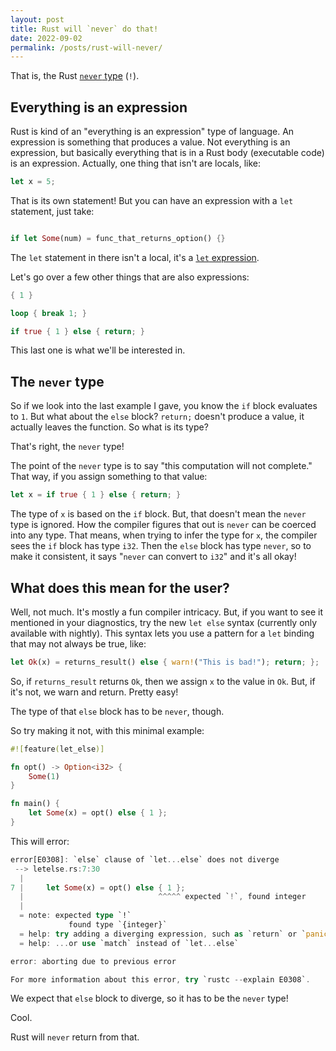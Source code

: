 ```yaml
---
layout: post
title: Rust will `never` do that!
date: 2022-09-02
permalink: /posts/rust-will-never/
---
```


That is, the Rust [`never` type](https://doc.rust-lang.org/reference/types/never.html) (`!`).

## Everything is an expression

Rust is kind of an "everything is an expression" type of language. An expression is something that produces a value. Not everything is an expression, but basically everything that is in a Rust body (executable code) is an expression. Actually, one thing that isn't are locals, like:

``` rust
let x = 5;
```

That is its own statement! But you can have an expression with a `let` statement, just take:

``` rust

if let Some(num) = func_that_returns_option() {}
```

The `let` statement in there isn't a local, it's a [`let` expression](https://doc.rust-lang.org/stable/nightly-rustc/rustc_hir/hir/struct.Let.html).

Let's go over a few other things that are also expressions:

``` rust
{ 1 }
```

``` rust
loop { break 1; }
```

``` rust
if true { 1 } else { return; }
```

This last one is what we'll be interested in.

## The `never` type

So if we look into the last example I gave, you know the `if` block evaluates to `1`. But what about the `else` block? `return;` doesn't produce a value, it actually leaves the function. So what is its type?

That's right, the `never` type!

The point of the `never` type is to say "this computation will not complete." That way, if you assign something to that value:

``` rust
let x = if true { 1 } else { return; }
```

The type of `x` is based on the `if` block. But, that doesn't mean the `never` type is ignored. How the compiler figures that out is `never` can be coerced into any type. That means, when trying to infer the type for `x`, the compiler sees the `if` block has type `i32`. Then the `else` block has type `never`, so to make it consistent, it says "`never` can convert to `i32`" and it's all okay!

## What does this mean for the user?

Well, not much. It's mostly a fun compiler intricacy. But, if you want to see it mentioned in your diagnostics, try the new `let else` syntax (currently only available with nightly). This syntax lets you use a pattern for a `let` binding that may not always be true, like:

``` rust
let Ok(x) = returns_result() else { warn!("This is bad!"); return; };
```

So, if `returns_result` returns `Ok`, then we assign `x` to the value in `Ok`. But, if it's not, we warn and return. Pretty easy!

The type of that `else` block has to be `never`, though.

So try making it not, with this minimal example:

``` rust
#![feature(let_else)]

fn opt() -> Option<i32> {
    Some(1)
}

fn main() {
    let Some(x) = opt() else { 1 };
}
```

This will error:

``` rust
error[E0308]: `else` clause of `let...else` does not diverge
 --> letelse.rs:7:30
  |
7 |     let Some(x) = opt() else { 1 };
  |                              ^^^^^ expected `!`, found integer
  |
  = note: expected type `!`
             found type `{integer}`
  = help: try adding a diverging expression, such as `return` or `panic!(..)`
  = help: ...or use `match` instead of `let...else`

error: aborting due to previous error

For more information about this error, try `rustc --explain E0308`.
```

We expect that `else` block to diverge, so it has to be the `never` type!

Cool.

Rust will `never` return from that.
